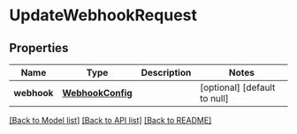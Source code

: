 # UpdateWebhookRequest
## Properties

| Name | Type | Description | Notes |
|------------ | ------------- | ------------- | -------------|
| **webhook** | [**WebhookConfig**](WebhookConfig.md) |  | [optional] [default to null] |

[[Back to Model list]](../README.md#documentation-for-models) [[Back to API list]](../README.md#documentation-for-api-endpoints) [[Back to README]](../README.md)

